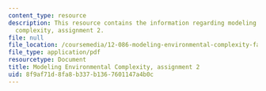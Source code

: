 ```yaml
---
content_type: resource
description: This resource contains the information regarding modeling environmental
  complexity, assignment 2.
file: null
file_location: /coursemedia/12-086-modeling-environmental-complexity-fall-2014/8f9af71d8fa8b337b1367601147a4b0c_MIT12_086F14_PS2.pdf
file_type: application/pdf
resourcetype: Document
title: Modeling Environmental Complexity, assignment 2
uid: 8f9af71d-8fa8-b337-b136-7601147a4b0c
---
```

